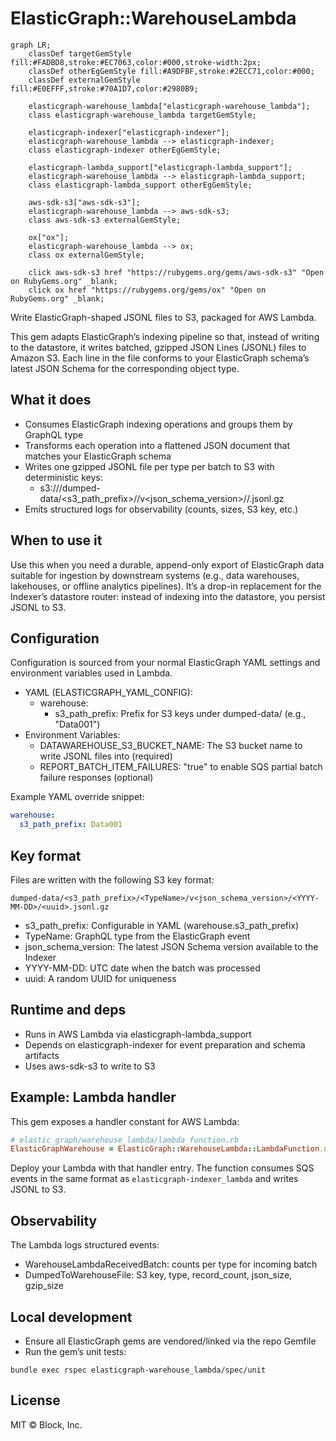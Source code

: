 # ElasticGraph::WarehouseLambda
<!-- Mermaid dependency diagram -->
```mermaid
graph LR;
    classDef targetGemStyle fill:#FADBD8,stroke:#EC7063,color:#000,stroke-width:2px;
    classDef otherEgGemStyle fill:#A9DFBF,stroke:#2ECC71,color:#000;
    classDef externalGemStyle fill:#E0EFFF,stroke:#70A1D7,color:#2980B9;

    elasticgraph-warehouse_lambda["elasticgraph-warehouse_lambda"];
    class elasticgraph-warehouse_lambda targetGemStyle;

    elasticgraph-indexer["elasticgraph-indexer"];
    elasticgraph-warehouse_lambda --> elasticgraph-indexer;
    class elasticgraph-indexer otherEgGemStyle;

    elasticgraph-lambda_support["elasticgraph-lambda_support"];
    elasticgraph-warehouse_lambda --> elasticgraph-lambda_support;
    class elasticgraph-lambda_support otherEgGemStyle;

    aws-sdk-s3["aws-sdk-s3"];
    elasticgraph-warehouse_lambda --> aws-sdk-s3;
    class aws-sdk-s3 externalGemStyle;

    ox["ox"];
    elasticgraph-warehouse_lambda --> ox;
    class ox externalGemStyle;

    click aws-sdk-s3 href "https://rubygems.org/gems/aws-sdk-s3" "Open on RubyGems.org" _blank;
    click ox href "https://rubygems.org/gems/ox" "Open on RubyGems.org" _blank;
```

Write ElasticGraph-shaped JSONL files to S3, packaged for AWS Lambda.

This gem adapts ElasticGraph’s indexing pipeline so that, instead of writing to the datastore,
it writes batched, gzipped JSON Lines (JSONL) files to Amazon S3. Each line in the file
conforms to your ElasticGraph schema’s latest JSON Schema for the corresponding object type.

## What it does

- Consumes ElasticGraph indexing operations and groups them by GraphQL type
- Transforms each operation into a flattened JSON document that matches your ElasticGraph schema
- Writes one gzipped JSONL file per type per batch to S3 with deterministic keys:
  - s3://<bucket>/dumped-data/<s3_path_prefix>/<TypeName>/v<json_schema_version>/<YYYY-MM-DD>/<uuid>.jsonl.gz
- Emits structured logs for observability (counts, sizes, S3 key, etc.)

## When to use it

Use this when you need a durable, append-only export of ElasticGraph data suitable for ingestion
by downstream systems (e.g., data warehouses, lakehouses, or offline analytics pipelines). It’s a
drop-in replacement for the Indexer’s datastore router: instead of indexing into the datastore,
you persist JSONL to S3.

## Configuration

Configuration is sourced from your normal ElasticGraph YAML settings and environment variables used in Lambda.

- YAML (ELASTICGRAPH_YAML_CONFIG):
  - warehouse:
    - s3_path_prefix: Prefix for S3 keys under dumped-data/ (e.g., "Data001")
- Environment Variables:
  - DATAWAREHOUSE_S3_BUCKET_NAME: The S3 bucket name to write JSONL files into (required)
  - REPORT_BATCH_ITEM_FAILURES: "true" to enable SQS partial batch failure responses (optional)

Example YAML override snippet:

```yaml
warehouse:
  s3_path_prefix: Data001
```

## Key format

Files are written with the following S3 key format:

```
dumped-data/<s3_path_prefix>/<TypeName>/v<json_schema_version>/<YYYY-MM-DD>/<uuid>.jsonl.gz
```

- s3_path_prefix: Configurable in YAML (warehouse.s3_path_prefix)
- TypeName: GraphQL type from the ElasticGraph event
- json_schema_version: The latest JSON Schema version available to the Indexer
- YYYY-MM-DD: UTC date when the batch was processed
- uuid: A random UUID for uniqueness

## Runtime and deps

- Runs in AWS Lambda via elasticgraph-lambda_support
- Depends on elasticgraph-indexer for event preparation and schema artifacts
- Uses aws-sdk-s3 to write to S3

## Example: Lambda handler

This gem exposes a handler constant for AWS Lambda:

```ruby
# elastic_graph/warehouse_lambda/lambda_function.rb
ElasticGraphWarehouse = ElasticGraph::WarehouseLambda::LambdaFunction.new
```

Deploy your Lambda with that handler entry. The function consumes SQS events in the
same format as `elasticgraph-indexer_lambda` and writes JSONL to S3.

## Observability

The Lambda logs structured events:
- WarehouseLambdaReceivedBatch: counts per type for incoming batch
- DumpedToWarehouseFile: S3 key, type, record_count, json_size, gzip_size

## Local development

- Ensure all ElasticGraph gems are vendored/linked via the repo Gemfile
- Run the gem’s unit tests:

```
bundle exec rspec elasticgraph-warehouse_lambda/spec/unit
```

## License

MIT © Block, Inc.
